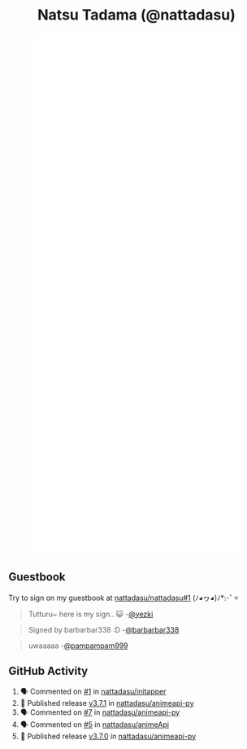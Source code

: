 <div align="center">

# Natsu Tadama (@nattadasu)

![Github Metrics](github-metrics.svg)
</div>

## Guestbook

Try to sign on my guestbook at [nattadasu/nattadasu#1](https://github.com/nattadasu/nattadasu/issues/1) (ﾉ◕ヮ◕)ﾉ\*:･ﾟ✧

<!--START:guestbook-->
> Tutturu~  here is my sign.. :smiley_cat: 
-[@yezki](https://github.com/yezki)

> Signed by barbarbar338 :D
-[@barbarbar338](https://github.com/barbarbar338)

> uwaaaaa
-[@pampampam999](https://github.com/pampampam999)
<!--END:guestbook-->

## GitHub Activity
<!--START_SECTION:activity-->
1. 🗣 Commented on [#1](https://github.com/nattadasu/initapper/pull/1#issuecomment-3427853323) in [nattadasu/initapper](https://github.com/nattadasu/initapper)
2. 🚀 Published release [v3.7.1](https://github.com/nattadasu/animeapi-py/releases/tag/v3.7.1) in [nattadasu/animeapi-py](https://github.com/nattadasu/animeapi-py)
3. 🗣 Commented on [#7](https://github.com/nattadasu/animeapi-py/pull/7#issuecomment-3427439402) in [nattadasu/animeapi-py](https://github.com/nattadasu/animeapi-py)
4. 🗣 Commented on [#5](https://github.com/nattadasu/animeApi/issues/5#issuecomment-3425550320) in [nattadasu/animeApi](https://github.com/nattadasu/animeApi)
5. 🚀 Published release [v3.7.0](https://github.com/nattadasu/animeapi-py/releases/tag/v3.7.0) in [nattadasu/animeapi-py](https://github.com/nattadasu/animeapi-py)
<!--END_SECTION:activity-->
